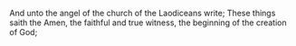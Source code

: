 And unto the angel of the church of the Laodiceans write; These things saith the Amen, the faithful and true witness, the beginning of the creation of God;

